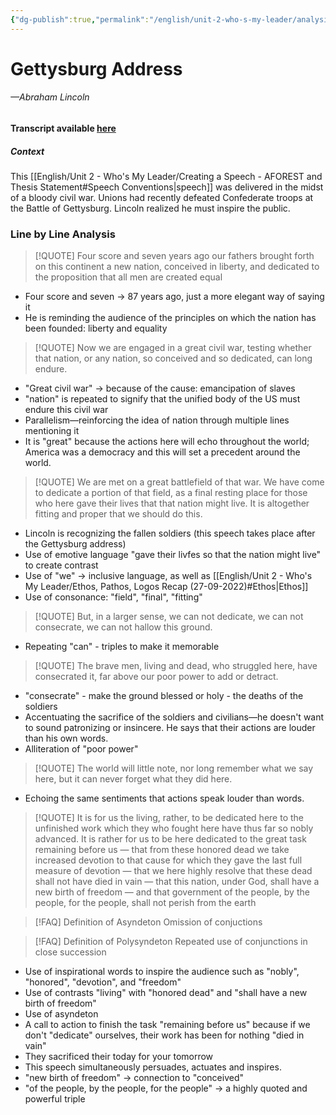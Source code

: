 ```yaml
---
{"dg-publish":true,"permalink":"/english/unit-2-who-s-my-leader/analysis-of-gettysburg-address-abraham-lincoln/","dgHomeLink":true,"dgPassFrontmatter":false,"dgShowLocalGraph":true}
---
```


# Gettysburg Address
###### —Abraham Lincoln
**Transcript available [here](https://constitutionaldemocracyproject.org/file_download/inline/682fcb20-ff20-40e7-927d-3e99be5a356f)**
##### Context
This [[English/Unit 2 - Who's My Leader/Creating a Speech - AFOREST and Thesis Statement#Speech Conventions|speech]] was delivered in the midst of a bloody civil war. Unions had recently defeated Confederate troops at the Battle of Gettysburg. Lincoln realized he must inspire the public. 

### Line by Line Analysis
> [!QUOTE] 
> Four score and seven years ago our fathers brought forth on this continent a new nation, conceived in liberty, and dedicated to the proposition that all men are created equal
- Four score and seven → 87 years ago, just a more elegant way of saying it
- He is reminding the audience of the principles on which the nation has been founded: liberty and equality
> [!QUOTE]
> Now we are engaged in a great civil war, testing whether that nation, or any nation, so conceived and so dedicated, can long endure.
- "Great civil war" → because of the cause: emancipation of slaves
- "nation" is repeated to signify that the unified body of the US must endure this civil war
- Parallelism—reinforcing the idea of nation through multiple lines mentioning it
- It is "great" because the actions here will echo throughout the world; America was a democracy and this will set a precedent around the world. 
> [!QUOTE] 
> We are met on a great battlefield of that war. We have come to dedicate a portion of that field, as a final resting place for those who here gave their lives that that nation might live. It is altogether fitting and proper that we should do this.
- Lincoln is recognizing the fallen soldiers (this speech takes place after the Gettysburg address)
- Use of emotive language "gave their livfes so that the nation might live" to create contrast
- Use of "we" → inclusive language, as well as [[English/Unit 2 - Who's My Leader/Ethos, Pathos, Logos Recap (27-09-2022)#Ethos|Ethos]]
- Use of consonance: "field", "final", "fitting"
> [!QUOTE] 
> But, in a larger sense, we can not dedicate, we can not consecrate, we can not hallow this ground.
- Repeating "can" - triples to make it memorable
> [!QUOTE]
> The brave men, living and dead, who struggled here, have consecrated it, far above our poor power to add or detract.
- "consecrate" - make the ground blessed or holy - the deaths of the soldiers
- Accentuating the sacrifice of the soldiers and civilians—he doesn't want to sound patronizing or insincere. He says that their actions are louder than his own words.
- Alliteration of "poor power"
> [!QUOTE]
> The world will little note, nor long remember what we say here, but it can never forget what they did here.
- Echoing the same sentiments that actions speak louder than words.

> [!QUOTE]
> It is for us the living, rather, to be dedicated here to the unfinished work which they who fought here have thus far so nobly advanced. It is rather for us to be here dedicated to the great task remaining before us — that from these honored dead we take increased devotion to that cause for which they gave the last full measure of devotion — that we here highly resolve that these dead shall not have died in vain — that this nation, under God, shall have a new birth of freedom — and that government of the people, by the people, for the people, shall not perish from the earth

> [!FAQ] Definition of Asyndeton
> Omission of conjuctions 

> [!FAQ] Definition of Polysyndeton
> Repeated use of conjunctions in close succession
- Use of inspirational words to inspire the audience such as "nobly", "honored", "devotion", and "freedom"
- Use of contrasts "living" with "honored dead" and "shall have a new birth of freedom"
- Use of asyndeton
- A call to action to finish the task "remaining before us" because if we don't "dedicate" ourselves, their work has been for nothing "died in vain"
- They sacrificed their today for your tomorrow
- This speech simultaneously persuades, actuates and inspires.
- "new birth of freedom" → connection to "conceived"
- "of the people, by the people, for the people" → a highly quoted and powerful triple

